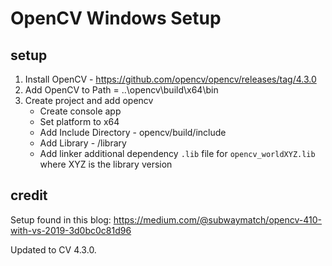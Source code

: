 # OpenCV Windows Setup 

## setup

1. Install OpenCV - https://github.com/opencv/opencv/releases/tag/4.3.0
2. Add OpenCV to Path = ..\opencv\build\x64\bin
3. Create project and add opencv
   * Create console app
   * Set platform to x64
   * Add Include Directory - opencv/build/include
   * Add Library - /library
   * Add linker additional dependency `.lib` file for `opencv_worldXYZ.lib` where XYZ is the library version

## credit

Setup found in this blog: https://medium.com/@subwaymatch/opencv-410-with-vs-2019-3d0bc0c81d96

Updated to CV 4.3.0.